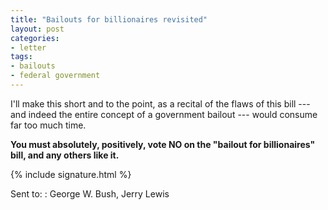 ```yaml
---
title: "Bailouts for billionaires revisited"
layout: post
categories:
- letter
tags:
- bailouts
- federal government
---
```


I'll make this short and to the point, as a recital of the flaws of this bill --- and indeed the entire concept of a government bailout --- would consume far too much time.

**You must absolutely, positively, vote NO on the "bailout for billionaires" bill, and any others like it.**

{% include signature.html %}

Sent to:
: George W. Bush, Jerry Lewis
